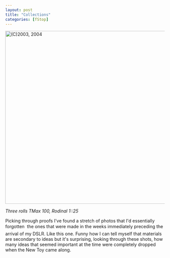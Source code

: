 ```yaml
---
layout: post
title: "Collections"
categories: [fStop]
---
```

<img src="http://www.botzilla.com/bpix/oct03b-29.jpg" width=807 height=547 border=0 title="(C)2003, 2004">

<i>Three rolls TMax 100, Rodinal 1::25</i>

Picking through proofs I've found a stretch of photos that I'd essentially forgotten &#151; the ones that were made in the weeks immediately preceding the arrival of my DSLR. Like this one. Funny how I can tell myself that materials are secondary to ideas but it's surprising, looking through these shots, how many ideas that seemed important at the time were completely dropped when the New Toy came along.


